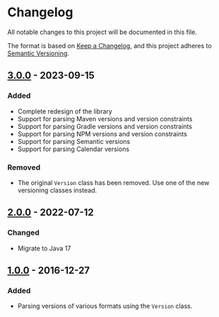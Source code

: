 # Changelog

All notable changes to this project will be documented in this file.

The format is based on [Keep a Changelog](https://keepachangelog.com/en/1.0.0/),
and this project adheres to [Semantic Versioning](https://semver.org/spec/v2.0.0.html).

## [3.0.0] - 2023-09-15

### Added

- Complete redesign of the library
- Support for parsing Maven versions and version constraints
- Support for parsing Gradle versions and version constraints
- Support for parsing NPM versions and version constraints
- Support for parsing Semantic versions
- Support for parsing Calendar versions

### Removed

- The original `Version` class has been removed. Use one of the new versioning classes instead.

## [2.0.0] - 2022-07-12

### Changed

- Migrate to Java 17

## [1.0.0] - 2016-12-27

### Added

- Parsing versions of various formats using the `Version` class.

[3.0.0]: https://github.com/cthing/versionparser/compare/2.0.0...HEAD
[2.0.0]: https://github.com/cthing/versionparser/releases/tag/2.0.0
[1.0.0]: https://github.com/cthing/versionparser/releases/tag/1.0.0
